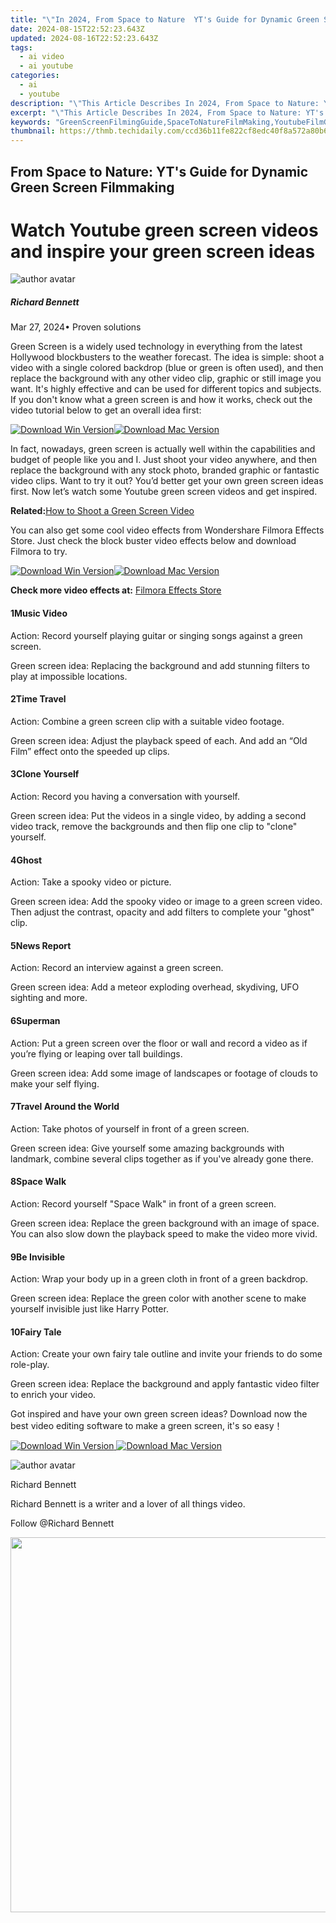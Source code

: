 ```yaml
---
title: "\"In 2024, From Space to Nature  YT's Guide for Dynamic Green Screen Filmmaking\""
date: 2024-08-15T22:52:23.643Z
updated: 2024-08-16T22:52:23.643Z
tags:
  - ai video
  - ai youtube
categories:
  - ai
  - youtube
description: "\"This Article Describes In 2024, From Space to Nature: YT's Guide for Dynamic Green Screen Filmmaking\""
excerpt: "\"This Article Describes In 2024, From Space to Nature: YT's Guide for Dynamic Green Screen Filmmaking\""
keywords: "GreenScreenFilmingGuide,SpaceToNatureFilmMaking,YoutubeFilmGreenRoom,DynamicGreenscreenTutorial,NaturalGreenFilmmaking,FilmSpaceToEarthArt,YouTubeDynamicGreenScreen"
thumbnail: https://thmb.techidaily.com/ccd36b11fe822cf8edc40f8a572a80b6d8bbf0e625e60ce40fafebff8828fa14.jpeg
---
```


## From Space to Nature: YT's Guide for Dynamic Green Screen Filmmaking

# Watch Youtube green screen videos and inspire your green screen ideas

![author avatar](https://images.wondershare.com/filmora/article-images/richard-bennett.jpg)

##### Richard Bennett

 Mar 27, 2024• Proven solutions

Green Screen is a widely used technology in everything from the latest Hollywood blockbusters to the weather forecast. The idea is simple: shoot a video with a single colored backdrop (blue or green is often used), and then replace the background with any other video clip, graphic or still image you want. It's highly effective and can be used for different topics and subjects. If you don't know what a green screen is and how it works, check out the video tutorial below to get an overall idea first:

[![Download Win Version](https://images.wondershare.com/filmora/guide/download-btn-win.jpg)](https://tools.techidaily.com/wondershare/filmora/download/)[![Download Mac Version](https://images.wondershare.com/filmora/guide/download-btn-mac.jpg)](https://tools.techidaily.com/wondershare/filmora/download/)

In fact, nowadays, green screen is actually well within the capabilities and budget of people like you and I. Just shoot your video anywhere, and then replace the background with any stock photo, branded graphic or fantastic video clips. Want to try it out? You’d better get your own green screen ideas first. Now let’s watch some Youtube green screen videos and get inspired.

**Related:**[How to Shoot a Green Screen Video](https://tools.techidaily.com/wondershare/filmora/download/)

You can also get some cool video effects from Wondershare Filmora Effects Store. Just check the block buster video effects below and download Filmora to try.

[![Download Win Version](https://images.wondershare.com/filmora/guide/download-btn-win.jpg)](https://tools.techidaily.com/wondershare/filmora/download/)[![Download Mac Version](https://images.wondershare.com/filmora/guide/download-btn-mac.jpg)](https://tools.techidaily.com/wondershare/filmora/download/)

**Check more video effects at:** [Filmora Effects Store](https://tools.techidaily.com/wondershare/filmora/download/)

#### 1Music Video

Action: Record yourself playing guitar or singing songs against a green screen.

Green screen idea: Replacing the background and add stunning filters to play at impossible locations.

#### 2Time Travel

Action: Combine a green screen clip with a suitable video footage.

Green screen idea: Adjust the playback speed of each. And add an “Old Film” effect onto the speeded up clips.

#### 3Clone Yourself

Action: Record you having a conversation with yourself.

Green screen idea: Put the videos in a single video, by adding a second video track, remove the backgrounds and then flip one clip to "clone" yourself.

#### 4Ghost

Action: Take a spooky video or picture.

Green screen idea: Add the spooky video or image to a green screen video. Then adjust the contrast, opacity and add filters to complete your "ghost" clip.

#### 5News Report

Action: Record an interview against a green screen.

Green screen idea: Add a meteor exploding overhead, skydiving, UFO sighting and more.

#### 6Superman

Action: Put a green screen over the floor or wall and record a video as if you’re flying or leaping over tall buildings.

Green screen idea: Add some image of landscapes or footage of clouds to make your self flying.

#### 7Travel Around the World

Action: Take photos of yourself in front of a green screen.

Green screen idea: Give yourself some amazing backgrounds with landmark, combine several clips together as if you've already gone there.

#### 8Space Walk

Action: Record yourself "Space Walk" in front of a green screen.

Green screen idea: Replace the green background with an image of space. You can also slow down the playback speed to make the video more vivid.

#### 9Be Invisible

Action: Wrap your body up in a green cloth in front of a green backdrop.

Green screen idea: Replace the green color with another scene to make yourself invisible just like Harry Potter.

#### 10Fairy Tale

Action: Create your own fairy tale outline and invite your friends to do some role-play.

Green screen idea: Replace the background and apply fantastic video filter to enrich your video.

Got inspired and have your own green screen ideas? Download now the best video editing software to make a green screen, it's so easy！

[![Download Win Version](https://images.wondershare.com/filmora/guide/download-btn-win.jpg) ](https://tools.techidaily.com/wondershare/filmora/download/) [![Download Mac Version](https://images.wondershare.com/filmora/guide/download-btn-mac.jpg) ](https://tools.techidaily.com/wondershare/filmora/download/)

![author avatar](https://images.wondershare.com/filmora/article-images/richard-bennett.jpg)

Richard Bennett

Richard Bennett is a writer and a lover of all things video.

Follow @Richard Bennett


<ins class="adsbygoogle"
     style="display:block"
     data-ad-format="autorelaxed"
     data-ad-client="ca-pub-7571918770474297"
     data-ad-slot="1223367746"></ins>



<ins class="adsbygoogle"
     style="display:block"
     data-ad-client="ca-pub-7571918770474297"
     data-ad-slot="8358498916"
     data-ad-format="auto"
     data-full-width-responsive="true"></ins>



<!-- affiliate ads begin -->
<a href="https://appsumo.8odi.net/c/5597632/2087394/7443" target="_top" id="2087394"><img src="//a.impactradius-go.com/display-ad/7443-2087394" border="0" alt="" width="1200" height="600"/></a><img height="0" width="0" src="https://appsumo.8odi.net/i/5597632/2087394/7443" style="position:absolute;visibility:hidden;" border="0" />
<!-- affiliate ads end -->